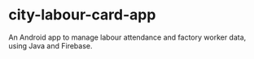 # city-labour-card-app
An Android app to manage labour attendance and factory worker data, using Java and Firebase.
